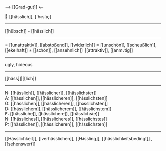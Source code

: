 --> [[Grad-gut]] <--

🤬 [[hässlich]], ['hɛslɪç]

---
[[hübsch]] - [[hässlich]]


---
= [[unattraktiv]], [[abstoßend]], [[widerlich]]
≈ [[unschön]], [[scheußlich]], [[ekelhaft]]
≠ [[schön]], [[ansehnlich]], [[attraktiv]], [[anmutig]]

---
ugly, hideous

---
[[häss]]|[[lich]]

---
N: [[hässlich]], [[hässlicher]], [[hässlichster]]  
A: [[hässlichen]], [[hässlicheren]], [[hässlichsten]]  
G: [[hässlichen]], [[hässlicheren]], [[hässlichsten]]  
D: [[hässlichem]], [[hässlicherem]], [[hässlichstem]]  
F: [[hässliche]], [[hässlichere]], [[hässlichste]]  
N: [[hässliches]], [[hässlicheres]], [[hässlichstes]]  
P: [[hässlichen]], [[hässlicheren]], [[hässlichsten]]  

---
[[Hässlichkeit]], [[verhässlichen]], [[Hässling]], [[hässlichkeitsbedingt]]
, [[sehenswert]]